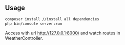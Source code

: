 ## Usage

```bash
composer install //install all dependencies
php bin/console server:run
```
Access with url http://127.0.0.1:8000/ and watch routes in WeatherController.

